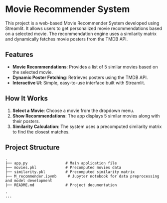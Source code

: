 # Movie Recommender System

This project is a web-based Movie Recommender System developed using Streamlit. It allows users to get personalized movie recommendations based on a selected movie. The recommendation engine uses a similarity matrix and dynamically fetches movie posters from the TMDB API.

## Features

- **Movie Recommendations**: Provides a list of 5 similar movies based on the selected movie.
- **Dynamic Poster Fetching**: Retrieves posters using the TMDB API.
- **Interactive UI**: Simple, easy-to-use interface built with Streamlit.

## How It Works

1. **Select a Movie**: Choose a movie from the dropdown menu.
2. **Show Recommendations**: The app displays 5 similar movies along with their posters.
3. **Similarity Calculation**: The system uses a precomputed similarity matrix to find the closest matches.

## Project Structure

```plaintext
.
├── app.py                 # Main application file
├── movies.pkl             # Precomputed movies data
├── similarity.pkl         # Precomputed similarity matrix
├── M_recommender.ipynb     # Jupyter notebook for data preprocessing and model development
├── README.md              # Project documentation

'
'''
